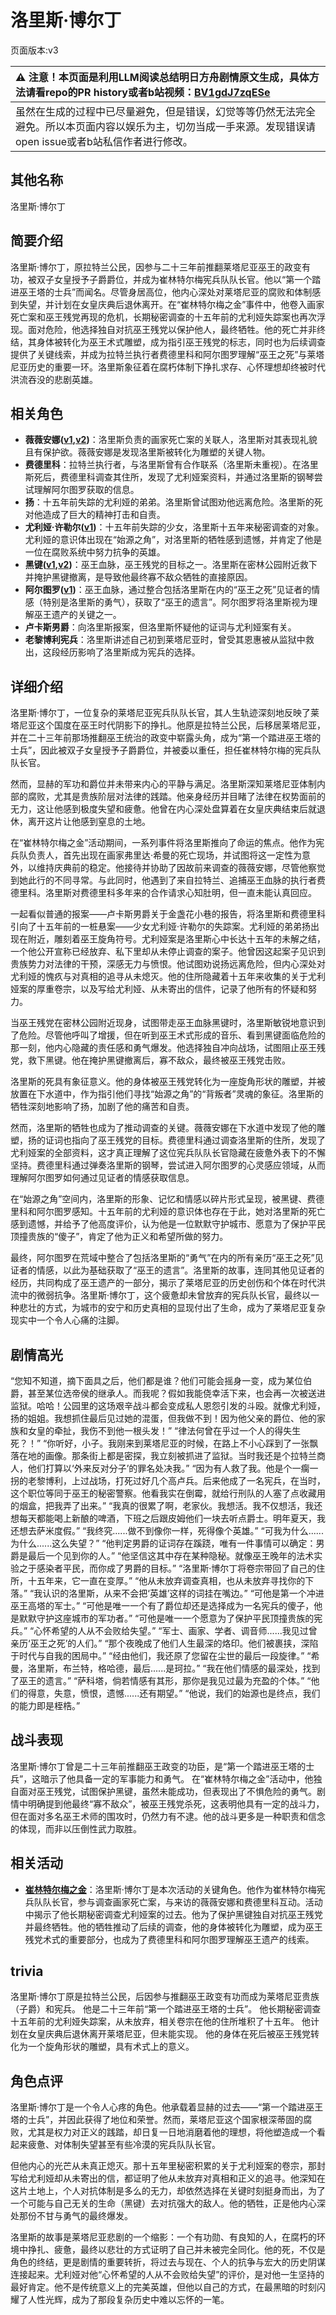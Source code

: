 # 洛里斯·博尔丁
页面版本:v3
 

| :warning: 注意！本页面是利用LLM阅读总结明日方舟剧情原文生成，具体方法请看repo的PR history或者b站视频：[BV1gdJ7zqESe](https://www.bilibili.com/video/BV1gdJ7zqESe/)         |
|:----------------------------|
| 虽然在生成的过程中已尽量避免，但是错误，幻觉等等仍然无法完全避免。所以本页面内容以娱乐为主，切勿当成一手来源。发现错误请open issue或者b站私信作者进行修改。|



## 其他名称
洛里斯·博尔丁
## 简要介绍
洛里斯·博尔丁，原拉特兰公民，因参与二十三年前推翻莱塔尼亚巫王的政变有功，被双子女皇授予子爵爵位，并成为崔林特尔梅宪兵队队长官。他以“第一个踏进巫王塔的士兵”而闻名。尽管身居高位，他内心深处对莱塔尼亚的腐败和体制感到失望，并计划在女皇庆典后退休离开。在“崔林特尔梅之金”事件中，他卷入画家死亡案和巫王残党再现的危机，长期秘密调查的十五年前的尤利娅失踪案也再次浮现。面对危险，他选择独自对抗巫王残党以保护他人，最终牺牲。他的死亡并非终结，其身体被转化为巫王术式雕塑，成为指引巫王残党的标志，同时也为后续调查提供了关键线索，并成为拉特兰执行者费德里科和阿尔图罗理解“巫王之死”与莱塔尼亚历史的重要一环。洛里斯象征着在腐朽体制下挣扎求存、心怀理想却终被时代洪流吞没的悲剧英雄。
## 相关角色
-   **薇薇安娜([v1](../chars/char_4098_vvana.md),[v2](char_4098_vvana.md))**：洛里斯负责的画家死亡案的关联人，洛里斯对其表现礼貌且有保护欲。薇薇安娜是发现洛里斯被转化为雕塑的关键人物。
-   **费德里科**：拉特兰执行者，与洛里斯曾有合作联系（洛里斯未重视）。在洛里斯死后，费德里科调查其住所，发现了尤利娅案资料，并通过洛里斯的钢琴尝试理解阿尔图罗获取的信息。
-   **扬**：十五年前失踪的尤利娅的弟弟。洛里斯曾试图劝他远离危险。洛里斯的死对他造成了巨大的精神打击和自责。
-   **尤利娅·许勒尔([v1](../chars/extended_char_d05fb9.md))**：十五年前失踪的少女，洛里斯十五年来秘密调查的对象。尤利娅的意识体出现在“始源之角”，对洛里斯的牺牲感到遗憾，并肯定了他是一位在腐败系统中努力抗争的英雄。
-   **黑键([v1](../chars/char_4046_ebnhlz.md),[v2](char_4046_ebnhlz.md))**：巫王血脉，巫王残党的目标之一。洛里斯在密林公园附近救下并掩护黑键撤离，是导致他最终寡不敌众牺牲的直接原因。
-   **阿尔图罗([v1](../chars/extended_char_a_er_tu_luo.md))**：巫王血脉，通过整合包括洛里斯在内的“巫王之死”见证者的情感（特别是洛里斯的勇气），获取了“巫王的遗言”。阿尔图罗将洛里斯视为理解巫王遗产的关键之一。
-   **卢卡斯男爵**：向洛里斯报案，但洛里斯怀疑他的证词与尤利娅案有关。
-   **老黎博利宪兵**：洛里斯讲述自己初到莱塔尼亚时，曾受其恩惠被从监狱中救出，这段经历影响了洛里斯成为宪兵的选择。
## 详细介绍
洛里斯·博尔丁，一位复杂的莱塔尼亚宪兵队队长官，其人生轨迹深刻地反映了莱塔尼亚这个国度在巫王时代阴影下的挣扎。他原是拉特兰公民，后移居莱塔尼亚，并在二十三年前那场推翻巫王统治的政变中崭露头角，成为“第一个踏进巫王塔的士兵”，因此被双子女皇授予子爵爵位，并被委以重任，担任崔林特尔梅的宪兵队队长官。

然而，显赫的军功和爵位并未带来内心的平静与满足。洛里斯深知莱塔尼亚体制内部的腐败，尤其是贵族阶层对法律的践踏。他亲身经历并目睹了法律在权势面前的无力，这让他感到极度失望和疲惫。他曾在内心深处盘算着在女皇庆典结束后就退休，离开这片让他感到窒息的土地。

在“崔林特尔梅之金”活动期间，一系列事件将洛里斯推向了命运的焦点。他作为宪兵队负责人，首先出现在画家弗里达·希曼的死亡现场，并试图将这一定性为意外，以维持庆典前的稳定。他接待并协助了因故前来调查的薇薇安娜，尽管他察觉到她此行的不同寻常。与此同时，他遇到了来自拉特兰、追捕巫王血脉的执行者费德里科。洛里斯对费德里科多年来的合作请求心知肚明，但一直未能认真回应。

一起看似普通的报案——卢卡斯男爵关于金盏花小巷的报告，将洛里斯和费德里科引向了十五年前的一桩悬案——少女尤利娅·许勒尔的失踪案。尤利娅的弟弟扬出现在附近，雕刻着巫王旋角符号。尤利娅案是洛里斯心中长达十五年的未解之结，一个他公开宣称已经放弃、私下里却从未停止调查的案子。他曾因这起案子见识到贵族势力对法律的干预，深感无力与愤恨。他试图劝说扬远离危险，但内心深处对尤利娅的愧疚与对真相的追寻从未熄灭。他的住所隐藏着十五年来收集的关于尤利娅案的厚重卷宗，以及写给尤利娅、从未寄出的信件，记录了他所有的怀疑和努力。

当巫王残党在密林公园附近现身，试图带走巫王血脉黑键时，洛里斯敏锐地意识到了危险。尽管他呼叫了增援，但在听到巫王术式形成的音乐、看到黑键面临危险的那一刻，他内心隐藏的责任感和勇气爆发。他选择独自冲向战场，试图阻止巫王残党，救下黑键。他在掩护黑键撤离后，寡不敌众，最终被巫王残党击败。

洛里斯的死具有象征意义。他的身体被巫王残党转化为一座旋角形状的雕塑，并被放置在下水道中，作为指引他们寻找“始源之角”的“背叛者”灵魂的象征。洛里斯的牺牲深刻地影响了扬，加剧了他的痛苦和自责。

然而，洛里斯的牺牲也成为了推动调查的关键。薇薇安娜在下水道中发现了他的雕塑，扬的证词也指向了巫王残党的目标。费德里科通过调查洛里斯的住所，发现了尤利娅案的全部资料，这才真正理解了这位宪兵队队长官隐藏在疲惫外表下的不懈坚持。费德里科通过弹奏洛里斯的钢琴，尝试进入阿尔图罗的心灵感应领域，从而理解阿尔图罗如何通过见证者的情感获取信息。

在“始源之角”空间内，洛里斯的形象、记忆和情感以碎片形式呈现，被黑键、费德里科和阿尔图罗感知。十五年前的尤利娅的意识体也存在于此，她对洛里斯的死亡感到遗憾，并给予了他高度评价，认为他是一位默默守护城市、愿意为了保护平民顶撞贵族的“傻子”，肯定了他为正义和希望所做的努力。

最终，阿尔图罗在荒域中整合了包括洛里斯的“勇气”在内的所有亲历“巫王之死”见证者的情感，以此为基础获取了“巫王的遗言”。洛里斯的故事，连同其他见证者的经历，共同构成了巫王遗产的一部分，揭示了莱塔尼亚的历史创伤和个体在时代洪流中的微弱抗争。洛里斯·博尔丁，这个疲惫却未曾放弃的宪兵队长官，最终以一种悲壮的方式，为城市的安宁和历史真相的显现付出了生命，成为了莱塔尼亚复杂现实中一个令人心痛的注脚。
## 剧情高光
“您知不知道，摘下面具之后，他们都是谁？他们可能会摇身一变，成为某位伯爵，甚至某位选帝侯的继承人。而我呢？假如我能侥幸活下来，也会再一次被送进监狱。哈哈！公园里的这场艰辛战斗都会变成私人恩怨引发的斗殴。就像尤利娅，扬的姐姐。我想抓住最后见过她的混蛋，但我做不到！因为他父亲的爵位、他的家族和女皇的牵扯，我伤不到他一根头发！”
“律法何曾在乎过一个人的得失生死？！”
“你听好，小子。我刚来到莱塔尼亚的时候，在路上不小心踩到了一张飘落在地的画像。那条街上都是密探，我立刻被抓进了监狱。当时我还是个拉特兰商人，他们打算以‘外来反对分子’的罪名处决我。”
“因为有人救了我。他是个一瘸一拐的老黎博利，上过战场，打死过好几个高卢兵。后来他成了一名宪兵，在当时，这个职位等同于巫王的秘密警察。他看我实在倒霉，就给行刑队的人塞了点收藏用的烟盒，把我弄了出来。”
“我真的很累了啊，老家伙。我想活。我不仅想活，我还想每天都能喝上新酿的啤酒，下班之后跟皮姆他们一块去听点爵士。明年夏天，我还想去萨米度假。”
“我终究......做不到像你一样，死得像个英雄。”
“可我为什么......为什么......这么失望？”
“他判定男爵的证词存在蹊跷，唯有一件事情可以确定：男爵是最后一个见到你的人。”
“他坚信这其中存在某种隐秘。就像巫王晚年的法术实验之于感染者平民，而你成了男爵的目标。”
“洛里斯·博尔丁将卷宗带回了自己的住所，十五年来，它一直在变厚。”
“他从未放弃调查真相，也从未放弃寻找你的下落。”
“我认识的洛里斯，从来不会把‘英雄’这样的词挂在嘴边。”
“可他是第一个冲进巫王高塔的军士。”
“可他是唯一一个有了爵位却还是选择成为一名宪兵的傻子，他是默默守护这座城市的军功者。”
“可他是唯一一个愿意为了保护平民顶撞贵族的宪兵。”
“心怀希望的人从不会败给失望。”
“军士、画家、学者、调音师......我见过曾亲历‘巫王之死’的人们。”
“那个夜晚成了他们人生最深的烙印。他们被裹挟，深陷于时代与自我的困局中。”
“经由他们，我还原了您留在尘世的最后一段旋律。”
“希曼，洛里斯，布兰特，格哈德，最后......是珂拉。”
“我在他们情感的最深处，找到了巫王的遗言。”
“萨科塔，倘若情感有其形，那你是我见过最为充盈的个体。”
“他们的得意，失意，愤恨，遗憾......还有期望。”
“他说，我们的始源也是终点，我们的能力即是桎梏。”
## 战斗表现
洛里斯·博尔丁曾是二十三年前推翻巫王政变的功臣，是“第一个踏进巫王塔的士兵”，这暗示了他具备一定的军事能力和勇气。
在“崔林特尔梅之金”活动中，他独自面对巫王残党，试图保护黑键，虽然未能成功，但表现出了不惧危险的勇气。剧情中明确提到他最终“寡不敌众”，被巫王残党杀死，这表明他具有一定的战斗力，但在面对多名巫王术师的围攻时，仍然力有不逮。他的战斗更多是一种职责和信念的体现，而非以压倒性武力取胜。
## 相关活动
-   **[崔林特尔梅之金](../stories/act29side.md)**：洛里斯·博尔丁是本次活动的关键角色。他作为崔林特尔梅宪兵队队长官，参与调查画家死亡案，与来访的薇薇安娜和费德里科互动。活动中揭示了他长期秘密调查尤利娅案的过去。他为了保护黑键独自对抗巫王残党并最终牺牲。他的牺牲推动了后续的调查，他的身体被转化为雕塑，成为巫王残党术式的重要部分，也成为了费德里科和阿尔图罗理解巫王遗产的线索。
## trivia
洛里斯·博尔丁原是拉特兰公民，后因参与推翻巫王政变有功而成为莱塔尼亚贵族（子爵）和宪兵。
他是二十三年前“第一个踏进巫王塔的士兵”。
他长期秘密调查十五年前的尤利娅失踪案，从未放弃，相关卷宗在他的住所堆积了十五年。
他计划在女皇庆典后退休离开莱塔尼亚，但未能实现。
他的身体在死后被巫王残党转化为一个旋角形状的雕塑，具有术式上的意义。
## 角色点评
洛里斯·博尔丁是一个令人心疼的角色。他承载着显赫的过去——“第一个踏进巫王塔的士兵”，并因此获得了地位和荣誉。然而，莱塔尼亚这个国家根深蒂固的腐败，尤其是权力对正义的践踏，却日复一日地消磨着他的理想，将他塑造成一个看起来疲惫、对体制失望甚至有些冷漠的宪兵队队长官。

但他内心的光芒从未真正熄灭。那十五年里秘密积累的关于尤利娅案的卷宗，那封写给尤利娅却从未寄出的信，都证明了他从未放弃对真相和正义的追寻。他深知在这片土地上，个人对抗体制是多么的无力，却依然选择在关键时刻挺身而出，为了一个可能与自己无关的生命（黑键）去对抗强大的敌人。他的牺牲，正是他内心深处那份不甘与勇气的最终爆发。

洛里斯的故事是莱塔尼亚悲剧的一个缩影：一个有功勋、有良知的人，在腐朽的环境中挣扎、疲惫，最终以悲壮的方式证明了自己并未被完全同化。他的死，不仅是角色的终结，更是剧情的重要转折，将过去与现在、个人的抗争与宏大的历史阴谋连接起来。尤利娅对他“心怀希望的人从不会败给失望”的评价，是对他一生坚持的最好肯定。他不是传统意义上的完美英雄，但他以自己的方式，在最黑暗的时刻闪耀了人性光辉，成为了那段复杂历史中难以忘怀的一笔。